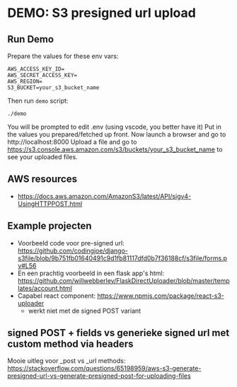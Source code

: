 # DEMO: S3 presigned url upload

## Run Demo

Prepare the values for these env vars:

```
AWS_ACCESS_KEY_ID=
AWS_SECRET_ACCESS_KEY=
AWS_REGION=
S3_BUCKET=your_s3_bucket_name
```

Then run `demo` script:

```
./demo
```

You will be prompted to edit .env (using vscode, you better have it)
Put in the values you prepared/fetched up front.
Now launch a browser and go to http://localhost:8000
Upload a file and go to https://s3.console.aws.amazon.com/s3/buckets/your_s3_bucket_name to see your uploaded files.

## AWS resources

- https://docs.aws.amazon.com/AmazonS3/latest/API/sigv4-UsingHTTPPOST.html

## Example projecten

- Voorbeeld code voor pre-signed url: https://github.com/codingjoe/django-s3file/blob/9b751fb01640491c9d1fb81117dfd0b7f36188cf/s3file/forms.py#L56
- En een prachtig voorbeeld in een flask app's html: https://github.com/willwebberley/FlaskDirectUploader/blob/master/templates/account.html
- Capabel react component: https://www.npmjs.com/package/react-s3-uploader
  - werkt niet met de signed POST variant

## signed POST + fields vs generieke signed url met custom method via headers

Mooie uitleg voor \_post vs \_url methods: https://stackoverflow.com/questions/65198959/aws-s3-generate-presigned-url-vs-generate-presigned-post-for-uploading-files
